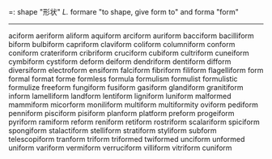 =: shape "形状"
*L.* formare "to shape, give form to" and forma "form"

---
aciform
aeriform
aliform
aquiform
arciform
auriform
bacciform
bacilliform
biform
bulbiform
capriform
claviform
coliform
columniform
conform
coniform
crateriform
cribriform
cruciform
cubiform
cultriform
cuneiform
cymbiform
cystiform
deform
deiform
dendriform
dentiform
difform
diversiform
electroform
ensiform
falciform
fibriform
filiform
flagelliform
form
formal
format
forme
formless
formula
formulism
formulist
formulistic
formulize
freeform
fungiform
fusiform
gasiform
glandiform
granitiform
inform
lamelliform
landform
lentiform
ligniform
luniform
malformed
mammiform
micorform
moniliform
multiform
multiformity
oviform
pediform
penniform
pisciform
pisiform
planform
platform
preform
progeiform
pyriform
ramiform
reform
reniform
retiform
rostriform
scalariform
spiciform
spongiform
stalactiform
stelliform
stratiform
styliform
subform
telescopiform
tranform
triform
triformed
twiformed
unciform
unformed
uniform
variform
vermiform
verruciform
villiform
vitriform
cuniform



